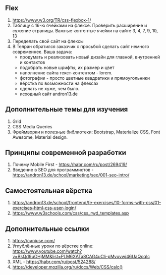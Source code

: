 ## Flex

1. https://www.w3.org/TR/css-flexbox-1/
2. Таблицу с 16-ю ячейками на флексе. Проверить расширение и сужение страницы. Важные контентые ячейки на сайте 3, 4, 7, 9, 10, 13
3. Переделать свой сайт на флексы
4. В Телран обратился заказчик с просьбой сделать сайт немного современнее. Ваша задача: 
   - продумать и реализовать новый дизайн для главной, внутренней и контактов
   - подобрать новые шрифты, их размер и цвет
   - наполнение сайта текст-контентом - lorem.
   - фотографии - просто цветные квадратики и прямоугольники
   - вёрстка по возможности на флексах
   - сделать не хуже, чем было. 
   - исходный сайт andron13.de


## Дополнительные темы для изучения

1. Grid
2. CSS Media Queries
3. Фреймворки и полезные библиотеки: Bootstrap, Materialize CSS, Font Awesome, Material design.

## Принципы современной разработки

1. Почему Mobile First - https://habr.com/ru/post/269419/
2. Введение в SEO для программистов - https://andron13.de/school/marketing/seo/001-seo-intro/

## Самостоятельная вёрстка

1. https://andron13.de/school/frontend/fe-exercises/10-forms-with-css/01-exercises-html-css-user-login/
2. https://www.w3schools.com/css/css_rwd_templates.asp

## Дополнительные ссылки

1. https://caniuse.com/
2. Углублённые уроки по вёрстке online: https://www.youtube.com/watch?v=BsQd9uOHjMM&list=PLM6XATa8CAG4uCli-pMvuvwj46UaQoqIc
3. XML - https://habr.com/ru/post/524288/
4. https://developer.mozilla.org/ru/docs/Web/CSS/calc()

